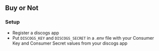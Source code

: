 ## Buy or Not

### Setup

* Register a discogs app
* Put `DISCOGS_KEY` and `DISCOGS_SECRET` in a .env file with your Consumer Key and Consumer Secret values from your discogs app
